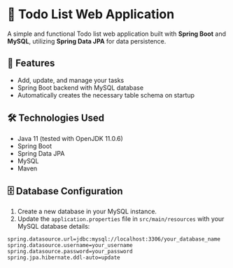 # 📝 Todo List Web Application

A simple and functional Todo list web application built with **Spring Boot** and **MySQL**, utilizing **Spring Data JPA** for data persistence.

## 🚀 Features

- Add, update, and manage your tasks
- Spring Boot backend with MySQL database
- Automatically creates the necessary table schema on startup

## 🛠️ Technologies Used

- Java 11 (tested with OpenJDK 11.0.6)
- Spring Boot
- Spring Data JPA
- MySQL
- Maven

## 🗄️ Database Configuration

1. Create a new database in your MySQL instance.
2. Update the `application.properties` file in `src/main/resources` with your MySQL database details:

```properties
spring.datasource.url=jdbc:mysql://localhost:3306/your_database_name
spring.datasource.username=your_username
spring.datasource.password=your_password
spring.jpa.hibernate.ddl-auto=update